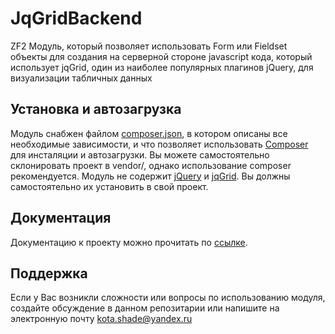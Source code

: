 JqGridBackend
=============
ZF2 Модуль, который позволяет использовать Form или Fieldset объекты
для создания на серверной стороне javascript кода, который использует jqGrid, один
из наиболее популярных плагинов jQuery, для визуализации табличных данных

Установка и автозагрузка
------------------------
Модуль снабжен файлом [composer.json][], в котором описаны все необходимые зависимости, и что позволяет
использовать [Composer][] для инсталяции и автозагрузки.
Вы можете самостоятельно склонировать проект в vendor/, однако использование composer рекомендуется.
Модуль не содержит [jQuery][] и [jqGrid][]. Вы должны самостоятельно их установить в свой проект.

Документация
------------
Документацию к проекту можно прочитать по [ссылке](./docs/ru/index.md).

Поддержка
---------
Если у Вас возникли сложности или вопросы по использованию модуля, создайте обсуждение в данном репозитарии
или напишите на электронную почту <kota.shade@yandex.ru>

[composer.json]: ./composer.json
[Composer]: http://getcomposer.org/
[jQuery]: https://jquery.com/
[jqGrid]: http://jqgrid.com/
